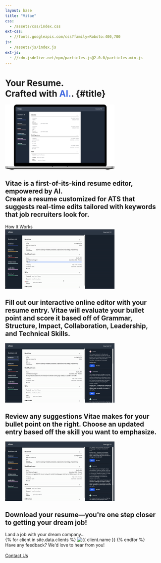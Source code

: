 ```yaml
---
layout: base
title: "Vitae"
css:
  - /assets/css/index.css
ext-css:
  - //fonts.googleapis.com/css?family=Roboto:400,700
js:
  - /assets/js/index.js
ext-js:
  - //cdn.jsdelivr.net/npm/particles.js@2.0.0/particles.min.js
---
```


<div id="header" class="cut1" markdown="1">

<div id="header-inner" markdown="1">

# Your Resume. <br> Crafted with <span style="color:RoyalBlue">AI.</span>. {#title}

<style>
img {
  max-width: 70%;
  height: auto;
}
</style>

<img class="mockup" alt="mockup" src="/assets/img/macbook-mockup.png"/>

## Vitae is a first-of-its-kind resume editor, empowered by AI. <br> Create a resume customized for ATS that suggests real-time edits tailored with keywords that job recruiters look for.

</div>

<div id="particles-js"></div>

</div>

<div id="main-sections">

<div id="demo" class="page-section black-section">
  <div id="demo">
    <div class="section-title">How It Works</div>
      <div id="demo-list">
        <div class="container">
          <div class="demo-img">
            <img src="/assets/img/demo_1.gif"/>
          </div>
          <div class="text">
            <h2>Fill out our interactive online editor with your resume entry. Vitae will evaluate your bullet point and score it based off of Grammar, Structure, Impact, Collaboration, Leadership, and Technical Skills.</h2>
          </div>
        </div>
        <div id="demo-break"></div>
        <div id="demo-break"></div>
        <div class="container">
          <div class="demo-img">
            <img src="/assets/img/demo_2.gif"/>
          </div>
          <div class="text">
            <h2>Review any suggestions Vitae makes for your bullet point on the right. Choose an updated entry based off the skill you want to emphasize.</h2>
          </div>
        </div>
        <div id="demo-break"></div>
        <div id="demo-break"></div>
        <div class="container">
          <div class="demo-img">
            <img src="/assets/img/demo_3.gif"/>
          </div>
          <div class="text">
            <h2>Download your resume—you're one step closer to getting your dream job!</h2>
          </div>
        </div>
    </div>
  </div>
</div>

<div id="clients-out" class="page-section">
  <div id="clients">
    <div class="client-title">Land a job with your dream company... </div>
    <div id="client-logos">
      {% for client in site.data.clients %}
        <a class="client-img" title="{{ client.name }}">
          <img alt="{{ client.name }}" src="/assets/img/logos/{{ client.img }}" />
        </a>
      {% endfor %}
    </div>
  </div>
</div>

<div class="cut-buffer"></div>

<div id="cta-out" class="page-section black-section">
  <div id="cta">
    <div class="section-title">Have any feedback? We'd love to hear from you!</div><br/>
  </div>
  <a href="mailto:jiahao303@gmail.com?subject=Vitae Inquiry" class="actionbtn">
    <span class="far fa-envelope" aria-hidden="true"></span>
    Contact Us
  </a>
</div>
